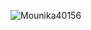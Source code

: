 <p align="left"> <img src="https://komarev.com/ghpvc/?username=your-username&label=Profile%20views&color=0e75b6&style=flat" alt="Mounika40156" /> </p>
